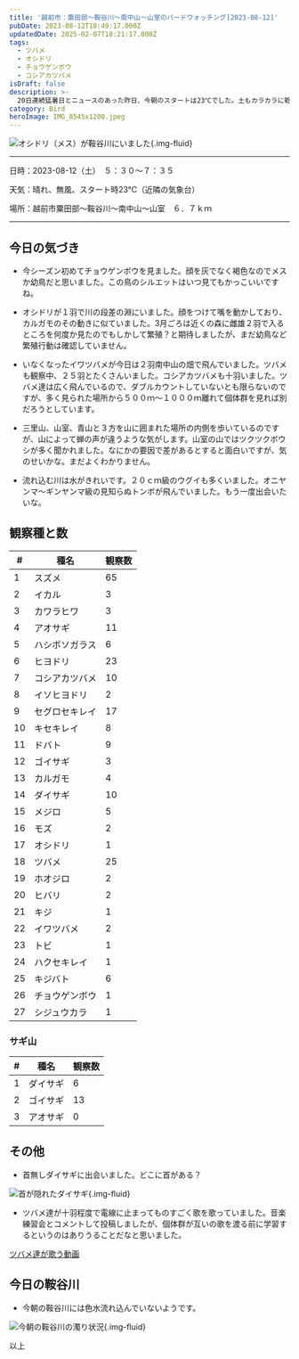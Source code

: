 ```yaml
---
title: '越前市：粟田部〜鞍谷川〜南中山〜山室のバードウォッチング[2023-08-12]'
pubDate: 2023-08-12T10:49:17.000Z
updatedDate: 2025-02-07T18:21:17.000Z
tags:
  - ツバメ
  - オシドリ
  - チョウゲンボウ
  - コシアカツバメ
isDraft: false
description: >-
  20日連続猛暑日とニュースのあった昨日、今朝のスタートは23℃でした。土もカラカラに乾いていますが、川にはきれいな水が山から流れてきています。農地にチョウゲンボウが現れ、川ではオシドリが水に顔をつけて何か食べていました。夏も進み幼鳥を見かけました。ツバメ達が集団で歌い秋渡りの準備をしている気がしました。
category: Bird
heroImage: IMG_8545x1200.jpeg
---
```



![オシドリ（メス）が鞍谷川にいました](https://object-storage.tyo2.conoha.io/v1/nc_938a9d00d6004f1390c354d4a15ef25b/blog-astro-assets/blog-images/IMG_8545x1200.jpeg){.img-fluid}



------

日時：2023-08-12（土）　５：３０〜７：３５

天気：晴れ、無風、スタート時23℃（近隣の気象台）

場所：越前市粟田部〜鞍谷川〜南中山〜山室　６．７ｋｍ

------

## 今日の気づき

- 今シーズン初めてチョウゲンボウを見ました。顔を灰でなく褐色なのでメスか幼鳥だと思いました。この鳥のシルエットはいつ見てもかっこいいですね。

- オシドリが１羽で川の段差の淵にいました。顔をつけて嘴を動かしており、カルガモのその動きに似ていました。3月ごろは近くの森に雌雄２羽で入るところを何度か見たのでもしかして繁殖？と期待しましたが、まだ幼鳥など繁殖行動は確認していません。
- いなくなったイワツバメが今日は２羽南中山の畑で飛んでいました。ツバメも観察中、２５羽とたくさんいました。コシアカツバメも十羽いました。ツバメ達は広く飛んでいるので、ダブルカウントしていないとも限らないのですが、多く見られた場所から５００ｍ〜１０００ｍ離れて個体群を見れば別だろうとしています。
- 三里山、山室、青山と３方を山に囲まれた場所の内側を歩いているのですが、山によって蝉の声が違うような気がします。山室の山ではツクツクボウシが多く聞かれました。なにかの要因で差があるとすると面白いですが、気のせいかな。まだよくわかりません。
- 流れ込む川は水がきれいです。２０ｃｍ級のウグイも多くいました。オニヤンマ〜ギンヤンマ級の見知らぬトンボが飛んでいました。もう一度出会いたいな。

## 観察種と数

| #    | 種名           | 観察数 |
| ---- | -------------- | ------ |
| 1    | スズメ         | 65     |
| 2    | イカル         | 3      |
| 3    | カワラヒワ     | 3      |
| 4    | アオサギ       | 11     |
| 5    | ハシボソガラス | 6      |
| 6    | ヒヨドリ       | 23     |
| 7    | コシアカツバメ | 10     |
| 8    | イソヒヨドリ   | 2      |
| 9    | セグロセキレイ | 17     |
| 10   | キセキレイ     | 8      |
| 11   | ドバト         | 9      |
| 12   | ゴイサギ       | 3      |
| 13   | カルガモ       | 4      |
| 14   | ダイサギ       | 10     |
| 15   | メジロ         | 5      |
| 16   | モズ           | 2      |
| 17   | オシドリ       | 1      |
| 18   | ツバメ         | 25     |
| 19   | ホオジロ       | 2      |
| 20   | ヒバリ         | 2      |
| 21   | キジ           | 1      |
| 22   | イワツバメ     | 2      |
| 23   | トビ           | 1      |
| 24   | ハクセキレイ   | 1      |
| 25   | キジバト       | 6      |
| 26   | チョウゲンボウ | 1      |
| 27   | シジュウカラ   | 1      |



### サギ山


| # | 種名     | 観察数 |
| - | -        | -      |
| 1 | ダイサギ | 6      |
| 2 | ゴイサギ | 13     |
| 3 | アオサギ | 0      |

## その他

- 首無しダイサギに出会いました。どこに首がある？

![首が隠れたダイサギ](https://object-storage.tyo2.conoha.io/v1/nc_938a9d00d6004f1390c354d4a15ef25b/blog-astro-assets/blog-images/IMG_8534x1200.JPG){.img-fluid}

- ツバメ達が十羽程度で電線に止まってものすごく歌を歌っていました。音楽練習会とコメントして投稿しましたが、個体群が互いの歌を渡る前に学習するというのはありうることだなと思いました。



[ツバメ達が歌う動画](https://www.facebook.com/reel/1303288506947639)

## 今日の鞍谷川

- 今朝の鞍谷川には色水流れ込んでいないようです。

![今朝の鞍谷川の濁り状況](https://object-storage.tyo2.conoha.io/v1/nc_938a9d00d6004f1390c354d4a15ef25b/blog-astro-assets/blog-images/IMG_8530x1200.jpeg){.img-fluid}



以上
